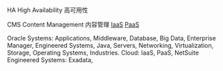 HA High Availability 高可用性

CMS Content Management 内容管理 [IaaS](https://docs.oracle.com/en-us/iaas/content-management/index.html) [PaaS](https://docs.oracle.com/en/cloud/paas/content-cloud/index.html)

Oracle Systems: Applications, Middleware, Database, Big Data, Enterprise Manager, Engineered Systems, Java, Servers, Networking, Virtualization, Storage, Operating Systems, Industries.
Cloud: IaaS, PaaS, NetSuite
Engineered Systems: Exadata, 